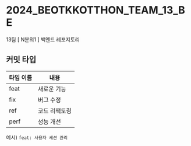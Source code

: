 # 2024_BEOTKKOTTHON_TEAM_13_BE
13팀 [ N분의1 ] 백엔드 레포지토리

## 커밋 타입
|타입 이름|내용|
|--|--|
|feat|새로운 기능|
|fix|버그 수정|
|ref|코드 리팩토링|
|perf|성능 개선|

예시) `feat: 사용자 세션 관리`
